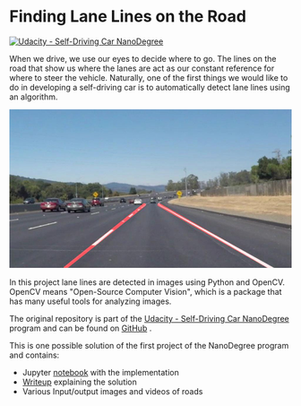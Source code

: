 # **Finding Lane Lines on the Road** 

[![Udacity - Self-Driving Car NanoDegree](https://s3.amazonaws.com/udacity-sdc/github/shield-carnd.svg)](http://www.udacity.com/drive)

When we drive, we use our eyes to decide where to go. The lines on the road that show us where the lanes are act as our constant reference for where to steer the vehicle. Naturally, one of the first things we would like to do in developing a self-driving car is to automatically detect lane lines using an algorithm.

![Example output](test_images_output/solidWhiteCurve.jpg "Example output")

In this project lane lines are detected in images using Python and OpenCV. OpenCV means "Open-Source Computer Vision", which is a package that has many useful tools for analyzing images.

The original repository is part of the [Udacity - Self-Driving Car NanoDegree](http://www.udacity.com/drive) program and can be found on [GitHub](https://github.com/udacity/CarND-LaneLines-P1) .

This is one possible solution of the first project of the NanoDegree program and contains:
- Jupyter [notebook](P1.ipynb) with the implementation
- [Writeup](Writeup.md) explaining the solution
- Various Input/output images and videos of roads
